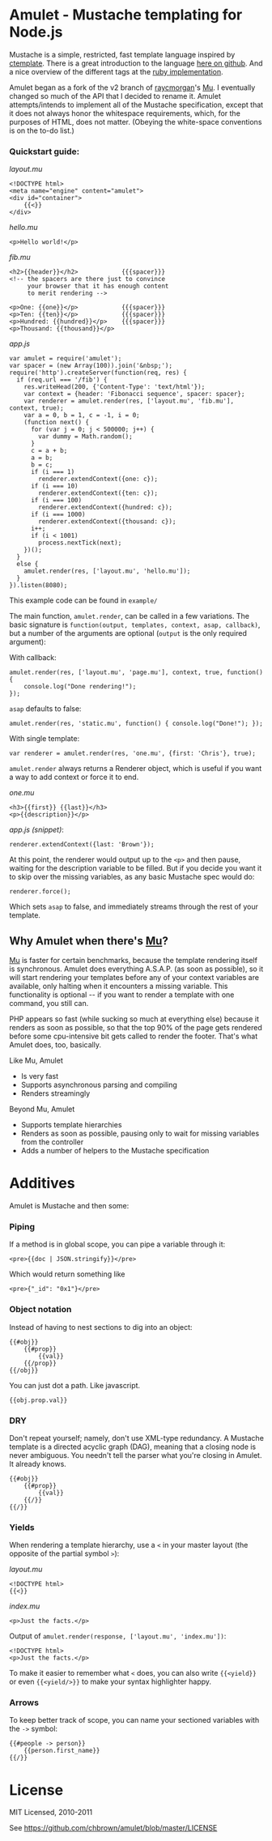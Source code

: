 # Amulet - Mustache templating for Node.js

Mustache is a simple, restricted, fast template language inspired by [ctemplate](http://code.google.com/p/google-ctemplate/). There is a great introduction to the language [here on github](http://mustache.github.com/mustache.5.html). And a nice overview of the different tags at the [ruby implementation](http://github.com/defunkt/mustache/).

Amulet began as a fork of the v2 branch of [raycmorgan](https://github.com/raycmorgan)'s [Mu](https://github.com/raycmorgan/Mu). I eventually changed so much of the API that I decided to rename it. 
Amulet attempts/intends to implement all of the Mustache specification, except that it does not always honor the whitespace requirements, which, for the purposes of HTML, does not matter. (Obeying the white-space conventions is on the to-do list.)

### Quickstart guide:

*layout.mu*

	<!DOCTYPE html>
	<meta name="engine" content="amulet">
	<div id="container">
		{{<}}
	</div>

*hello.mu*

	<p>Hello world!</p>
	
*fib.mu*

	<h2>{{header}}</h2>            {{{spacer}}}
	<!-- the spacers are there just to convince 
		 your browser that it has enough content 
		 to merit rendering -->
	
	<p>One: {{one}}</p>            {{{spacer}}}
	<p>Ten: {{ten}}</p>            {{{spacer}}}
	<p>Hundred: {{hundred}}</p>    {{{spacer}}}
	<p>Thousand: {{thousand}}</p>

*app.js*

	var amulet = require('amulet');
	var spacer = (new Array(100)).join('&nbsp;');
	require('http').createServer(function(req, res) {
	  if (req.url === '/fib') {
	    res.writeHead(200, {'Content-Type': 'text/html'});
	    var context = {header: 'Fibonacci sequence', spacer: spacer};
	    var renderer = amulet.render(res, ['layout.mu', 'fib.mu'], context, true);
	    var a = 0, b = 1, c = -1, i = 0;
	    (function next() {
	      for (var j = 0; j < 500000; j++) {
	        var dummy = Math.random();
	      }
	      c = a + b;
	      a = b;
	      b = c;
	      if (i === 1)
	        renderer.extendContext({one: c});
	      if (i === 10)
	        renderer.extendContext({ten: c});
	      if (i === 100)
	        renderer.extendContext({hundred: c});
	      if (i === 1000)
	        renderer.extendContext({thousand: c});
	      i++;
	      if (i < 1001)
	        process.nextTick(next);
	    })();
	  }
	  else {
	    amulet.render(res, ['layout.mu', 'hello.mu']);
	  }
	}).listen(8080);

This example code can be found in `example/`

The main function, `amulet.render`, can be called in a few variations. The basic signature is `function(output, templates, context, asap, callback)`, but a number of the arguments are optional (`output` is the only required argument):

With callback:

    amulet.render(res, ['layout.mu', 'page.mu'], context, true, function() {
        console.log("Done rendering!");
    });

`asap` defaults to false:

    amulet.render(res, 'static.mu', function() { console.log("Done!"); });

With single template:

    var renderer = amulet.render(res, 'one.mu', {first: 'Chris'}, true);

`amulet.render` always returns a Renderer object, which is useful if you want a way to add context or force it to end.

*one.mu*
    
    <h3>{{first}} {{last}}</h3>
    <p>{{description}}</p>

*app.js (snippet)*:

    renderer.extendContext({last: 'Brown'});

At this point, the renderer would output up to the `<p>`
and then pause, waiting for the description variable to be filled.
But if you decide you want it to skip over the missing variables,
as any basic Mustache spec would do:

    renderer.force();

Which sets `asap` to false, and immediately streams through the rest of your template.



## Why Amulet when there's [Mu](https://github.com/raycmorgan/Mu)?

[Mu](https://github.com/raycmorgan/Mu) is faster for certain benchmarks, because the template rendering itself is synchronous. Amulet does everything A.S.A.P. (as soon as possible), so it will start rendering your templates before any of your context variables are available, only halting when it encounters a missing variable. This functionality is optional -- if you want to render a template with one command, you still can. 

PHP appears so fast (while sucking so much at everything else) because it renders as soon as possible, so that the top 90% of the page gets rendered before some cpu-intensive bit gets called to render the footer. That's what Amulet does, too, basically.

Like Mu, Amulet

* Is very fast
* Supports asynchronous parsing and compiling
* Renders streamingly

Beyond Mu, Amulet

* Supports template hierarchies
* Renders as soon as possible, pausing only to wait for missing variables from the controller
* Adds a number of helpers to the Mustache specification

# Additives

Amulet is Mustache and then some:

### Piping

If a method is in global scope, you can pipe a variable through it:

	<pre>{{doc | JSON.stringify}}</pre>

Which would return something like 

	<pre>{"_id": "0x1"}</pre>

### Object notation

Instead of having to nest sections to dig into an object:

	{{#obj}}
		{{#prop}}
			{{val}}
		{{/prop}}
	{{/obj}}
	
You can just dot a path. Like javascript.

	{{obj.prop.val}}
	
### DRY

Don't repeat yourself; namely, don't use XML-type redundancy. A Mustache template is a directed acyclic graph (DAG), meaning that a closing node is never ambiguous. You needn't tell the parser what you're closing in Amulet. It already knows.

	{{#obj}}
		{{#prop}}
			{{val}}
		{{/}}
	{{/}}

### Yields

When rendering a template hierarchy, use a `<` in your master layout (the opposite of the partial symbol `>`):

*layout.mu*

	<!DOCTYPE html>
	{{<}}

*index.mu*

	<p>Just the facts.</p>
	
Output of `amulet.render(response, ['layout.mu', 'index.mu'])`:

	<!DOCTYPE html>
	<p>Just the facts.</p>
	
To make it easier to remember what `<` does, you can also write `{{<yield}}` or even `{{<yield/>}}` to make your syntax highlighter happy.

### Arrows

To keep better track of scope, you can name your sectioned variables with the `->` symbol:

	{{#people -> person}}
		{{person.first_name}}
	{{/}}


# License

MIT Licensed, 2010-2011

See <https://github.com/chbrown/amulet/blob/master/LICENSE>
